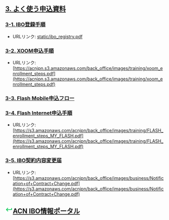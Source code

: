 ## [3. よく使う申込資料](03_APP.MD)

### [3-1. IBO登録手順](static/ibo_registry.pdf)
* URLリンク: [static/ibo_registry.pdf](static/ibo_registry.pdf)

### [3-2. XOOM申込手順](https://acnjpn.s3.amazonaws.com/back_office/images/training/xoom_enrollment_steps.pdf)
* URLリンク: [https://acnjpn.s3.amazonaws.com/back_office/images/training/xoom_enrollment_steps.pdf](https://acnjpn.s3.amazonaws.com/back_office/images/training/xoom_enrollment_steps.pdf)

### [3-3. Flash Mobile申込フロー](03_APP_03.MD)

### [3-4. Flash Internet申込手順](https://s3.amazonaws.com/acnjpn/back_office/images/training/FLASH_enrollment_steps_MY_FLASH.pdf)
* URLリンク: [https://s3.amazonaws.com/acnjpn/back_office/images/training/FLASH_enrollment_steps_MY_FLASH.pdf](https://s3.amazonaws.com/acnjpn/back_office/images/training/FLASH_enrollment_steps_MY_FLASH.pdf)

### [3-5. IBO契約内容変更届](https://s3.amazonaws.com/acnjpn/back_office/images/business/Notification+of+Contract+Change.pdf)
* URLリンク: [https://s3.amazonaws.com/acnjpn/back_office/images/business/Notification+of+Contract+Change.pdf](https://s3.amazonaws.com/acnjpn/back_office/images/business/Notification+of+Contract+Change.pdf)

## [![ACN IBO共有情報](static/keyboard-return-24.png)ACN IBO情報ポータル](00_FAQ.MD)